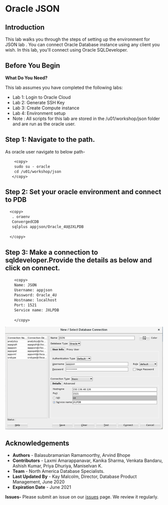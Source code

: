 # Oracle JSON 

## Introduction

This lab walks you through the steps of setting up the environment for JSON lab . You can connect Oracle Database instance using any client you wish. In this lab, you'll connect using Oracle SQLDeveloper.

## Before You Begin


**What Do You Need?**

This lab assumes you have completed the following labs:
- Lab 1:  Login to Oracle Cloud
- Lab 2:  Generate SSH Key
- Lab 3:  Create Compute instance 
- Lab 4:  Environment setup
- Note :  All scripts for this lab are stored in the /u01/workshop/json folder and are run as the oracle user. 
  

## Step 1: Navigate to the path.
As oracle user navigate to below path-   
````
    <copy>
    sudo su - oracle
    cd /u01/workshop/json
   </copy>
   ````
    
## Step 2: Set your oracle environment and connect to PDB
       
  ````
    <copy>
     . oraenv
     ConvergedCDB
     sqlplus appjson/Oracle_4U@JXLPDB

    </copy>
````

## Step 3: Make a connection to sqldeveloper.Provide the details as below and click on connect.
   
````
    <copy>
    Name: JSON
    Username: appjson
    Password: Oracle_4U
    Hostname: localhost
    Port: 1521
    Service name: JXLPDB

    </copy>
   ````
 
  ![](./images/env_json.PNG " ") 

## Acknowledgements

- **Authors** - Balasubramanian Ramamoorthy, Arvind Bhope
- **Contributors** - Laxmi Amarappanavar, Kanika Sharma, Venkata Bandaru, Ashish Kumar, Priya Dhuriya, Maniselvan K.
- **Team** - North America Database Specialists.
- **Last Updated By** - Kay Malcolm, Director, Database Product Management, June 2020
- **Expiration Date** - June 2021   

**Issues-**
Please submit an issue on our [issues](https://github.com/oracle/learning-library/issues) page. We review it regularly.
      
 
